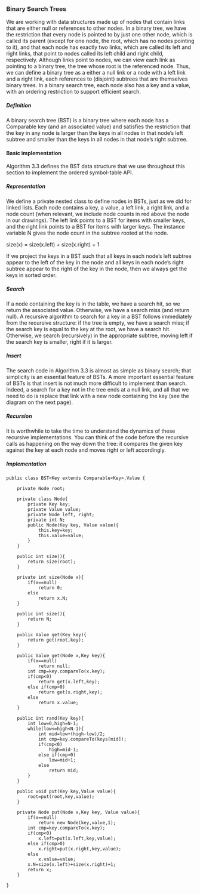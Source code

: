 ### Binary Search Trees

We are working with data structures made up of nodes that contain links that are either null or references to other nodes. In a binary tree, we have the restriction that every node is pointed to by just one other node, which is called its parent (except for one node, the root, which has no nodes pointing to it), and that each node has exactly two links, which are called its left and right links, that point to nodes called its left child and right child, respectively. Although links point to nodes, we can view each link as pointing to a binary tree, the tree whose root is the referenced node. Thus, we can define a binary tree as a either a null link or a node with a left link and a right link, each references to (disjoint) subtrees that are themselves binary trees. In a binary search tree, each node also has a key and a value, with an ordering restriction to support efficient search.

##### Definition

A binary search tree (BST) is a binary tree where each node has a Comparable key (and an associated value) and satisfies the restriction that the key in any node is larger than the keys in all nodes in that node’s left subtree and smaller than the keys in all nodes in that node’s right subtree.

#### Basic implementation

Algorithm 3.3 defines the BST data structure that we use throughout this section to implement the ordered symbol-table API.

##### Representation

We define a private nested class to define nodes in BSTs, just as we did for linked lists. Each node contains a key, a value, a left link, a right link, and a node count (when relevant, we include node counts in red above the node in our drawings). The left link points to a BST for items with smaller keys, and the right link points to a BST for items with larger keys. The instance variable N gives the node count in the subtree rooted at the node.

size(x) = size(x.left) + size(x.right) + 1

If we project the keys in a BST such that all keys in each node’s left subtree appear to the left of the key in the node and all keys in each node’s right subtree appear to the right of the key in the node, then we always get the keys in sorted order.

##### Search

If a node containing the key is in the table, we have a search hit, so we return the associated value. Otherwise, we have a search miss (and return null). A recursive algorithm to search for a key in a BST follows immediately from the recursive structure: if the tree is empty, we have a search miss; if the search key is equal to the key at the root, we have a search hit. Otherwise, we search (recursively) in the appropriate subtree, moving left if the search key is smaller, right if it is larger.

##### Insert

The search code in Algorithm 3.3 is almost as simple as binary search; that simplicity is an essential feature of BSTs. A more important essential feature of BSTs is that insert is not much more difficult to implement than search. Indeed, a search for a key not in the tree ends at a null link, and all that we need to do is replace that link with a new node containing the key (see the diagram on the next page).

##### Recursion

It is worthwhile to take the time to understand the dynamics of these recursive implementations. You can think of the code before the recursive calls as happening on the way down the tree: it compares the given key against the key at each node and moves right or left accordingly.

##### Implementation
```
public class BST<Key extends Comparable<Key>,Value {

    private Node root;

    private class Node{
        private Key key;
        private Value value;
        private Node left, right;
        private int N;
        public Node(Key key, Value value){
            this.key=key;
            this.value=value;
        }
    }

    public int size(){
        return size(root);
    }

    private int size(Node x){
        if(x==null)
            return 0;
        else
            return x.N;
    }

    public int size(){
        return N;
    }

    public Value get(Key key){
        return get(root,key);
    }

    public Value get(Node x,Key key){
        if(x==null)
            return null;
        int cmp=key.compareTo(x.key);
        if(cmp<0)
            return get(x.left,key);
        else if(cmp>0)
            return get(x.right,key);
        else
            return x.value;
    }

    public int rand(Key key){
        int low=0,high=N-1;
        while(low<=high<N-1){
            int mid=low+(high-low)/2;
            int cmp=key.compareTo(keys[mid]);
            if(cmp<0)
                high=mid-1;
            else if(cmp>0)
                low=mid+1;
            else
                return mid;
        }
    }

    public void put(Key key,Value value){
        root=put(root,key,value);
    }

    private Node put(Node x,Key key, Value value){
        if(x==null)
            return new Node(key,value,1);
        int cmp=key.compareTo(x.key);
        if(cmp<0)
            x.left=put(x.left,key,value);
        else if(cmp>0)
            x.right=put(x.right,key,value);
        else
            x.value=value;
        x.N=size(x.left)+size(x.right)+1;
        return x;
    }

}
```